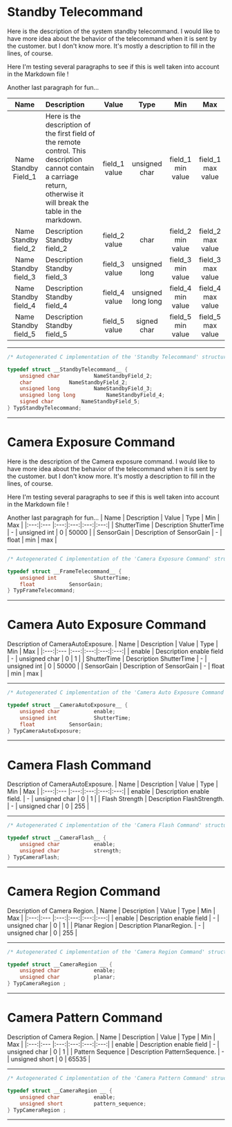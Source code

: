 # Standby Telecommand
Here is the description of the system standby telecommand.
I would like to have more idea about the behavior of the telecommand when it is sent by the customer.
but I don't know more. It's mostly a description to fill in the lines, of course.

Here I'm testing several paragraphs to see if this is well taken into account in the Markdown file !


Another last paragraph for fun...

| Name | Description | Value | Type | Min | Max |
|:---:|:--- |:---:|:---:|:---:|:---:|
| Name Standby Field_1 | Here is the description of the first field of the remote control. This description cannot contain a carriage return, otherwise it will break the table in the markdown. | field_1 value | unsigned char | field_1 min value | field_1 max value |
| Name Standby field_2 | Description Standby field_2 | field_2 value | char | field_2 min value | field_2 max value |
| Name Standby field_3 | Description Standby field_3 | field_3 value | unsigned long | field_3 min value | field_3 max value |
| Name Standby field_4 | Description Standby field_4 | field_4 value | unsigned long long | field_4 min value | field_4 max value |
| Name Standby field_5 | Description Standby field_5 | field_5 value | signed char | field_5 min value | field_5 max value |

---
```c
/* Autogenerated C implementation of the 'Standby Telecommand' structure */

typedef struct __StandbyTelecommand__ {
	unsigned char			NameStandbyField_2;
	char			NameStandbyField_2;
	unsigned long			NameStandbyField_3;
	unsigned long long			NameStandbyField_4;
	signed char			NameStandbyField_5;
} TypStandbyTelecommand;

```
---
# Camera Exposure Command
Here is the description of the Camera exposure command.
I would like to have more idea about the behavior of the telecommand when it is sent by the customer.
but I don't know more. It's mostly a description to fill in the lines, of course.

Here I'm testing several paragraphs to see if this is well taken into account in the Markdown file !


Another last paragraph for fun...
| Name | Description | Value | Type | Min | Max |
|:---:|:--- |:---:|:---:|:---:|:---:|
| ShutterTime | Description ShutterTime | - | unsigned int | 0 | 50000 |
| SensorGain | Description of SensorGain | - | float | min | max |

---
```c
/* Autogenerated C implementation of the 'Camera Exposure Command' structure */

typedef struct __FrameTelecommand__ {
	unsigned int			ShutterTime;
	float			SensorGain;
} TypFrameTelecommand;

```
---
# Camera Auto Exposure Command
Description of CameraAutoExposure.
| Name | Description | Value | Type | Min | Max |
|:---:|:--- |:---:|:---:|:---:|:---:|
| enable | Description enable field | - | unsigned char | 0 | 1 |
| ShutterTime | Description ShutterTime | - | unsigned int | 0 | 50000 |
| SensorGain | Description of SensorGain | - | float | min | max |

---
```c
/* Autogenerated C implementation of the 'Camera Auto Exposure Command' structure */

typedef struct __CameraAutoExposure__ {
	unsigned char			enable;
	unsigned int			ShutterTime;
	float			SensorGain;
} TypCameraAutoExposure;

```
---
# Camera Flash Command
Description of CameraAutoExposure.
| Name | Description | Value | Type | Min | Max |
|:---:|:--- |:---:|:---:|:---:|:---:|
| enable | Description enable field. | - | unsigned char | 0 | 1 |
| Flash Strength | Description FlashStrength. | - | unsigned char | 0 | 255 |

---
```c
/* Autogenerated C implementation of the 'Camera Flash Command' structure */

typedef struct __CameraFlash__ {
	unsigned char			enable;
	unsigned char			strength;
} TypCameraFlash;

```
---
# Camera Region Command
Description of Camera Region.
| Name | Description | Value | Type | Min | Max |
|:---:|:--- |:---:|:---:|:---:|:---:|
| enable | Description enable field | - | unsigned char | 0 | 1 |
| Planar Region | Description PlanarRegion. | - | unsigned char | 0 | 255 |

---
```c
/* Autogenerated C implementation of the 'Camera Region Command' structure */

typedef struct __CameraRegion __ {
	unsigned char			enable;
	unsigned char			planar;
} TypCameraRegion ;

```
---
# Camera Pattern Command
Description of Camera Region.
| Name | Description | Value | Type | Min | Max |
|:---:|:--- |:---:|:---:|:---:|:---:|
| enable | Description enable field | - | unsigned char | 0 | 1 |
| Pattern Sequence | Description PatternSequence. | - | unsigned short | 0 | 65535 |

---
```c
/* Autogenerated C implementation of the 'Camera Pattern Command' structure */

typedef struct __CameraRegion __ {
	unsigned char			enable;
	unsigned short			pattern_sequence;
} TypCameraRegion ;

```
---
